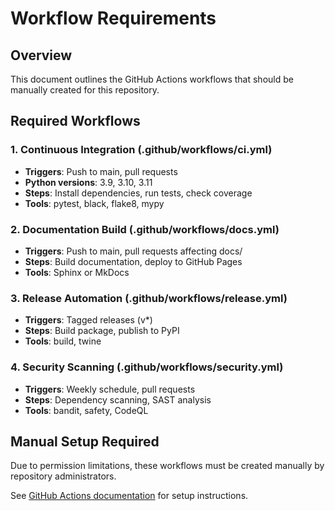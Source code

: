 # Workflow Requirements

## Overview

This document outlines the GitHub Actions workflows that should be manually created for this repository.

## Required Workflows

### 1. Continuous Integration (.github/workflows/ci.yml)
- **Triggers**: Push to main, pull requests
- **Python versions**: 3.9, 3.10, 3.11
- **Steps**: Install dependencies, run tests, check coverage
- **Tools**: pytest, black, flake8, mypy

### 2. Documentation Build (.github/workflows/docs.yml)
- **Triggers**: Push to main, pull requests affecting docs/
- **Steps**: Build documentation, deploy to GitHub Pages
- **Tools**: Sphinx or MkDocs

### 3. Release Automation (.github/workflows/release.yml)
- **Triggers**: Tagged releases (v*)
- **Steps**: Build package, publish to PyPI
- **Tools**: build, twine

### 4. Security Scanning (.github/workflows/security.yml)
- **Triggers**: Weekly schedule, pull requests
- **Steps**: Dependency scanning, SAST analysis
- **Tools**: bandit, safety, CodeQL

## Manual Setup Required

Due to permission limitations, these workflows must be created manually by repository administrators.

See [GitHub Actions documentation](https://docs.github.com/en/actions/quickstart) for setup instructions.